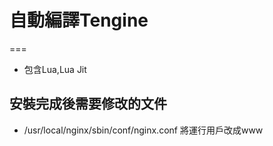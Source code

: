 # 自動編譯Tengine
===
* 包含Lua,Lua Jit

## 安裝完成後需要修改的文件

* /usr/local/nginx/sbin/conf/nginx.conf
	將運行用戶改成www
